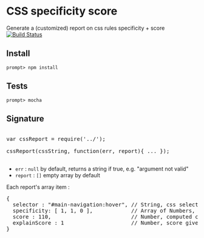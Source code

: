 CSS specificity score
=====================

Generate a (customized) report on css rules specificity + score
[![Build Status](https://travis-ci.org/slyg/css-specificity-score.png?branch=master)](https://travis-ci.org/slyg/css-specificity-score)

## Install

<code>prompt> npm install</code>

## Tests

<code>prompt> mocha</code>

## Signature

<pre>

var cssReport = require('../');

cssReport(cssString, function(err, report){ ... });

</pre>


* <code>err</code> : <code>null</code> by default, returns a string if true, e.g. "argument not valid"
* <code>report</code> : <code>[]</code> empty array by default

Each report's array item : 

<pre>
{
  selector : "#main-navigation:hover", // String, css selector
  specificity: [ 1, 1, 0 ],            // Array of Numbers, css specificity
  score : 110,                         // Number, computed css specificity
  explainScore : 1                     // Number, score given by css-explain module (see dependencies)
}
</pre>
